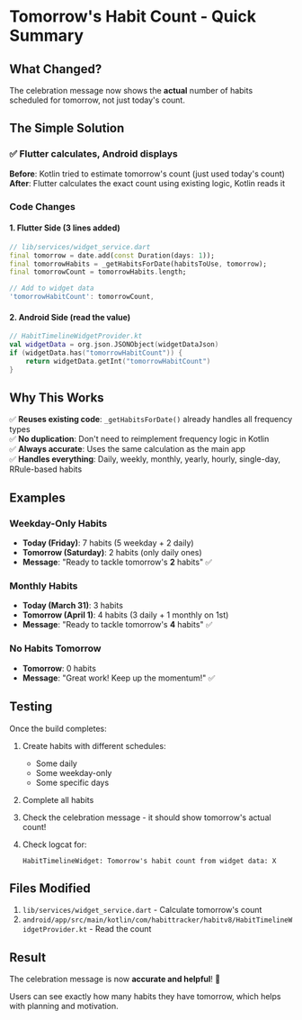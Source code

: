 # Tomorrow's Habit Count - Quick Summary

## What Changed?

The celebration message now shows the **actual** number of habits scheduled for tomorrow, not just today's count.

## The Simple Solution

### ✅ Flutter calculates, Android displays

**Before**: Kotlin tried to estimate tomorrow's count (just used today's count)  
**After**: Flutter calculates the exact count using existing logic, Kotlin reads it

### Code Changes

#### 1. Flutter Side (3 lines added)
```dart
// lib/services/widget_service.dart
final tomorrow = date.add(const Duration(days: 1));
final tomorrowHabits = _getHabitsForDate(habitsToUse, tomorrow);
final tomorrowCount = tomorrowHabits.length;

// Add to widget data
'tomorrowHabitCount': tomorrowCount,
```

#### 2. Android Side (read the value)
```kotlin
// HabitTimelineWidgetProvider.kt
val widgetData = org.json.JSONObject(widgetDataJson)
if (widgetData.has("tomorrowHabitCount")) {
    return widgetData.getInt("tomorrowHabitCount")
}
```

## Why This Works

✅ **Reuses existing code**: `_getHabitsForDate()` already handles all frequency types  
✅ **No duplication**: Don't need to reimplement frequency logic in Kotlin  
✅ **Always accurate**: Uses the same calculation as the main app  
✅ **Handles everything**: Daily, weekly, monthly, yearly, hourly, single-day, RRule-based habits  

## Examples

### Weekday-Only Habits
- **Today (Friday)**: 7 habits (5 weekday + 2 daily)
- **Tomorrow (Saturday)**: 2 habits (only daily ones)
- **Message**: "Ready to tackle tomorrow's **2** habits" ✅

### Monthly Habits
- **Today (March 31)**: 3 habits
- **Tomorrow (April 1)**: 4 habits (3 daily + 1 monthly on 1st)
- **Message**: "Ready to tackle tomorrow's **4** habits" ✅

### No Habits Tomorrow
- **Tomorrow**: 0 habits
- **Message**: "Great work! Keep up the momentum!" ✅

## Testing

Once the build completes:

1. Create habits with different schedules:
   - Some daily
   - Some weekday-only
   - Some specific days

2. Complete all habits

3. Check the celebration message - it should show tomorrow's actual count!

4. Check logcat for:
   ```
   HabitTimelineWidget: Tomorrow's habit count from widget data: X
   ```

## Files Modified

1. `lib/services/widget_service.dart` - Calculate tomorrow's count
2. `android/app/src/main/kotlin/com/habittracker/habitv8/HabitTimelineWidgetProvider.kt` - Read the count

## Result

The celebration message is now **accurate and helpful**! 🎉

Users can see exactly how many habits they have tomorrow, which helps with planning and motivation.